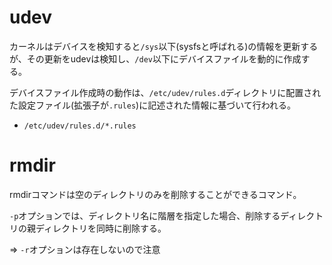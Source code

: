 # udev

カーネルはデバイスを検知すると`/sys`以下(sysfsと呼ばれる)の情報を更新するが、その更新をudevは検知し、`/dev`以下にデバイスファイルを動的に作成する。

デバイスファイル作成時の動作は、`/etc/udev/rules.d`ディレクトリに配置された設定ファイル(拡張子が`.rules`)に記述された情報に基づいて行われる。

- `/etc/udev/rules.d/*.rules`

# rmdir

rmdirコマンドは空のディレクトリのみを削除することができるコマンド。

`-p`オプションでは、ディレクトリ名に階層を指定した場合、削除するディレクトリの親ディレクトリを同時に削除する。

=> `-r`オプションは存在しないので注意

